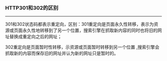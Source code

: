 ### HTTP301和302的区别

------

301和302状态码都表示重定向，区别：301重定向是页面永久性转移，表示为资源或页面永久性地转移到了另一个位置，搜索引擎在抓取新内容的同时也将旧的网址替换成重定向之后的网址；

302重定向是页面暂时性转移，示资源或页面暂时转移到另一个位置 ,搜索引擎会抓取新的内容而保存旧的网址并认为新的网址只是暂时的。
